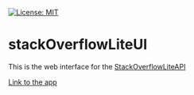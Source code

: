 [![License: MIT](https://img.shields.io/badge/License-MIT-yellow.svg)](https://opensource.org/licenses/MIT)
# stackOverflowLiteUI

This is the web interface for the [StackOverflowLiteAPI](https://github.com/botnetdobbs/StackOverflowLiteApi)

[Link to the app](https://stackoverflowliteapiui.herokuapp.com/#)
